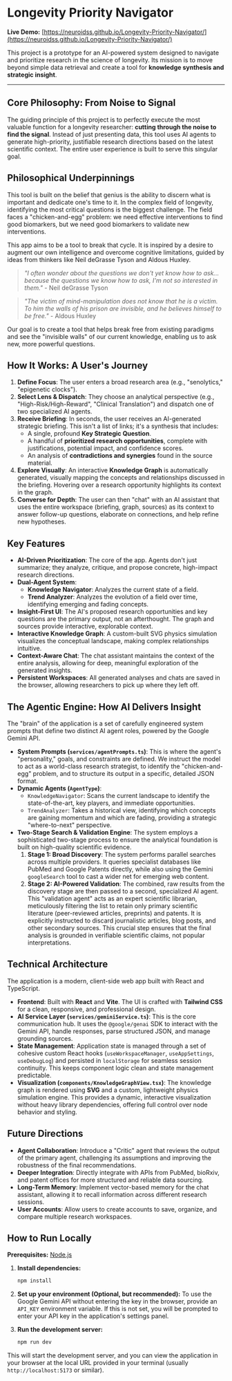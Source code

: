 # Longevity Priority Navigator

**Live Demo:** [https://neuroidss.github.io/Longevity-Priority-Navigator/](https://neuroidss.github.io/Longevity-Priority-Navigator/)

This project is a prototype for an AI-powered system designed to navigate and prioritize research in the science of longevity. Its mission is to move beyond simple data retrieval and create a tool for **knowledge synthesis and strategic insight**.

---

## Core Philosophy: From Noise to Signal

The guiding principle of this project is to perfectly execute the most valuable function for a longevity researcher: **cutting through the noise to find the signal**. Instead of just presenting data, this tool uses AI agents to generate high-priority, justifiable research directions based on the latest scientific context. The entire user experience is built to serve this singular goal.

## Philosophical Underpinnings

This tool is built on the belief that genius is the ability to discern what is important and dedicate one's time to it. In the complex field of longevity, identifying the most critical questions is the biggest challenge. The field faces a "chicken-and-egg" problem: we need effective interventions to find good biomarkers, but we need good biomarkers to validate new interventions.

This app aims to be a tool to break that cycle. It is inspired by a desire to augment our own intelligence and overcome cognitive limitations, guided by ideas from thinkers like Neil deGrasse Tyson and Aldous Huxley.

> *"I often wonder about the questions we don't yet know how to ask... because the questions we know how to ask, I'm not so interested in them."* - Neil deGrasse Tyson

> *"The victim of mind-manipulation does not know that he is a victim. To him the walls of his prison are invisible, and he believes himself to be free."* - Aldous Huxley

Our goal is to create a tool that helps break free from existing paradigms and see the "invisible walls" of our current knowledge, enabling us to ask new, more powerful questions.

## How It Works: A User's Journey

1.  **Define Focus**: The user enters a broad research area (e.g., "senolytics," "epigenetic clocks").
2.  **Select Lens & Dispatch**: They choose an analytical perspective (e.g., "High-Risk/High-Reward", "Clinical Translation") and dispatch one of two specialized AI agents.
3.  **Receive Briefing**: In seconds, the user receives an AI-generated strategic briefing. This isn't a list of links; it's a synthesis that includes:
    *   A single, profound **Key Strategic Question**.
    *   A handful of **prioritized research opportunities**, complete with justifications, potential impact, and confidence scores.
    *   An analysis of **contradictions and synergies** found in the source material.
4.  **Explore Visually**: An interactive **Knowledge Graph** is automatically generated, visually mapping the concepts and relationships discussed in the briefing. Hovering over a research opportunity highlights its context in the graph.
5.  **Converse for Depth**: The user can then "chat" with an AI assistant that uses the entire workspace (briefing, graph, sources) as its context to answer follow-up questions, elaborate on connections, and help refine new hypotheses.

## Key Features

*   **AI-Driven Prioritization**: The core of the app. Agents don't just summarize; they analyze, critique, and propose concrete, high-impact research directions.
*   **Dual-Agent System**:
    *   **Knowledge Navigator**: Analyzes the current state of a field.
    *   **Trend Analyzer**: Analyzes the evolution of a field over time, identifying emerging and fading concepts.
*   **Insight-First UI**: The AI's proposed research opportunities and key questions are the primary output, not an afterthought. The graph and sources provide interactive, explorable context.
*   **Interactive Knowledge Graph**: A custom-built SVG physics simulation visualizes the conceptual landscape, making complex relationships intuitive.
*   **Context-Aware Chat**: The chat assistant maintains the context of the entire analysis, allowing for deep, meaningful exploration of the generated insights.
*   **Persistent Workspaces**: All generated analyses and chats are saved in the browser, allowing researchers to pick up where they left off.

## The Agentic Engine: How AI Delivers Insight

The "brain" of the application is a set of carefully engineered system prompts that define two distinct AI agent roles, powered by the Google Gemini API.

*   **System Prompts (`services/agentPrompts.ts`)**: This is where the agent's "personality," goals, and constraints are defined. We instruct the model to act as a world-class research strategist, to identify the "chicken-and-egg" problem, and to structure its output in a specific, detailed JSON format.
*   **Dynamic Agents (`AgentType`)**:
    *   `KnowledgeNavigator`: Scans the current landscape to identify the state-of-the-art, key players, and immediate opportunities.
    *   `TrendAnalyzer`: Takes a historical view, identifying which concepts are gaining momentum and which are fading, providing a strategic "where-to-next" perspective.
*   **Two-Stage Search & Validation Engine**: The system employs a sophisticated two-stage process to ensure the analytical foundation is built on high-quality scientific evidence.
    1.  **Stage 1: Broad Discovery**: The system performs parallel searches across multiple providers. It queries specialist databases like PubMed and Google Patents directly, while also using the Gemini `googleSearch` tool to cast a wider net for emerging web content.
    2.  **Stage 2: AI-Powered Validation**: The combined, raw results from the discovery stage are then passed to a second, specialized AI agent. This "validation agent" acts as an expert scientific librarian, meticulously filtering the list to retain only primary scientific literature (peer-reviewed articles, preprints) and patents. It is explicitly instructed to discard journalistic articles, blog posts, and other secondary sources. This crucial step ensures that the final analysis is grounded in verifiable scientific claims, not popular interpretations.

## Technical Architecture

The application is a modern, client-side web app built with React and TypeScript.

*   **Frontend**: Built with **React** and **Vite**. The UI is crafted with **Tailwind CSS** for a clean, responsive, and professional design.
*   **AI Service Layer (`services/geminiService.ts`)**: This is the core communication hub. It uses the `@google/genai` SDK to interact with the Gemini API, handle responses, parse structured JSON, and manage grounding sources.
*   **State Management**: Application state is managed through a set of cohesive custom React hooks (`useWorkspaceManager`, `useAppSettings`, `useDebugLog`) and persisted in `localStorage` for seamless session continuity. This keeps component logic clean and state management predictable.
*   **Visualization (`components/KnowledgeGraphView.tsx`)**: The knowledge graph is rendered using **SVG** and a custom, lightweight physics simulation engine. This provides a dynamic, interactive visualization without heavy library dependencies, offering full control over node behavior and styling.

## Future Directions

*   **Agent Collaboration**: Introduce a "Critic" agent that reviews the output of the primary agent, challenging its assumptions and improving the robustness of the final recommendations.
*   **Deeper Integration**: Directly integrate with APIs from PubMed, bioRxiv, and patent offices for more structured and reliable data sourcing.
*   **Long-Term Memory**: Implement vector-based memory for the chat assistant, allowing it to recall information across different research sessions.
*   **User Accounts**: Allow users to create accounts to save, organize, and compare multiple research workspaces.

## How to Run Locally

**Prerequisites:** [Node.js](https://nodejs.org/)

1.  **Install dependencies:**
    ```bash
    npm install
    ```
2.  **Set up your environment (Optional, but recommended):**
    To use the Google Gemini API without entering the key in the browser, provide an `API_KEY` environment variable. If this is not set, you will be prompted to enter your API key in the application's settings panel.

3.  **Run the development server:**
    ```bash
    npm run dev
    ```
This will start the development server, and you can view the application in your browser at the local URL provided in your terminal (usually `http://localhost:5173` or similar).